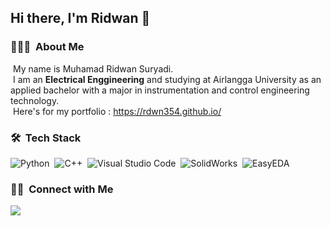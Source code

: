 ## Hi there, I'm Ridwan 👋

### 👨🏻‍💻 &nbsp;About Me

&nbsp;My name is Muhamad Ridwan Suryadi.\
&nbsp;I am an **Electrical Enggineering** and studying at Airlangga University as an applied bachelor with a major in instrumentation 
and control engineering technology.\
&nbsp;Here's for my portfolio : https://rdwn354.github.io/

### 🛠 &nbsp;Tech Stack

![Python](https://img.shields.io/badge/-Python-05122A?style=flat&logo=python)&nbsp;
![C++](https://img.shields.io/badge/-C++-05122A?style=flat&logo=C%2B%2B&logoColor=00599C)&nbsp;
![Visual Studio Code](https://img.shields.io/badge/-Visual%20Studio%20Code-05122A?style=flat&logo=visual-studio-code&logoColor=007ACC)&nbsp;
![SolidWorks](https://img.shields.io/badge/-SolidWorks-FF0000?style=flat&logo=solidworks&logoColor=FFFFFF)&nbsp;
![EasyEDA](https://img.shields.io/badge/-EasyEDA-4A90E2?style=flat&logo=easyeda&logoColor=FFFFFF)&nbsp;


### 🤝🏻 &nbsp;Connect with Me

<p align="left">
<a href="https://linkedin.com/in/muhamad-ridwan-suryadi"><img src="https://img.shields.io/badge/-Muhamad%20Ridwan%20Suryadi-0077B5?style=flat&logo=Linkedin&logoColor=white"/></a>

</p>

